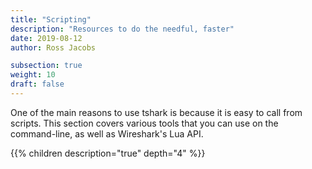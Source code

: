 ```yaml
---
title: "Scripting"
description: "Resources to do the needful, faster"
date: 2019-08-12
author: Ross Jacobs

subsection: true
weight: 10
draft: false
---
```


One of the main reasons to use tshark is because it is easy to call from scripts.
This section covers various tools that you can use on the command-line, as well as Wireshark's Lua API.

{{% children description="true" depth="4" %}}
